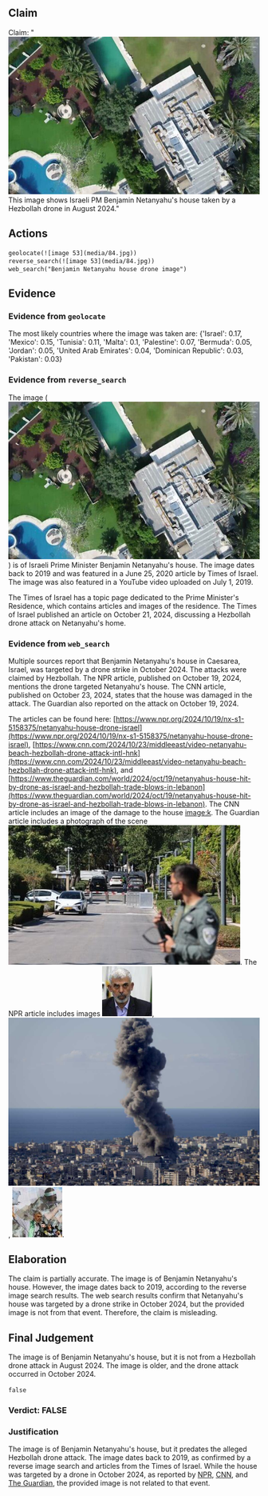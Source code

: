 ## Claim
Claim: "![image 53](media/84.jpg) This image shows Israeli PM Benjamin Netanyahu's house taken by a Hezbollah drone in August 2024."

## Actions
```
geolocate(![image 53](media/84.jpg))
reverse_search(![image 53](media/84.jpg))
web_search("Benjamin Netanyahu house drone image")
```

## Evidence
### Evidence from `geolocate`
The most likely countries where the image was taken are: {'Israel': 0.17, 'Mexico': 0.15, 'Tunisia': 0.11, 'Malta': 0.1, 'Palestine': 0.07, 'Bermuda': 0.05, 'Jordan': 0.05, 'United Arab Emirates': 0.04, 'Dominican Republic': 0.03, 'Pakistan': 0.03}

### Evidence from `reverse_search`
The image (![image 53](media/84.jpg)) is of Israeli Prime Minister Benjamin Netanyahu's house. The image dates back to 2019 and was featured in a June 25, 2020 article by Times of Israel. The image was also featured in a YouTube video uploaded on July 1, 2019.

The Times of Israel has a topic page dedicated to the Prime Minister's Residence, which contains articles and images of the residence. The Times of Israel published an article on October 21, 2024, discussing a Hezbollah drone attack on Netanyahu's home.


### Evidence from `web_search`
Multiple sources report that Benjamin Netanyahu's house in Caesarea, Israel, was targeted by a drone strike in October 2024. The attacks were claimed by Hezbollah. The NPR article, published on October 19, 2024, mentions the drone targeted Netanyahu's house. The CNN article, published on October 23, 2024, states that the house was damaged in the attack. The Guardian also reported on the attack on October 19, 2024.

The articles can be found here: [https://www.npr.org/2024/10/19/nx-s1-5158375/netanyahu-house-drone-israel](https://www.npr.org/2024/10/19/nx-s1-5158375/netanyahu-house-drone-israel), [https://www.cnn.com/2024/10/23/middleeast/video-netanyahu-beach-hezbollah-drone-attack-intl-hnk](https://www.cnn.com/2024/10/23/middleeast/video-netanyahu-beach-hezbollah-drone-attack-intl-hnk), and [https://www.theguardian.com/world/2024/oct/19/netanyahus-house-hit-by-drone-as-israel-and-hezbollah-trade-blows-in-lebanon](https://www.theguardian.com/world/2024/oct/19/netanyahus-house-hit-by-drone-as-israel-and-hezbollah-trade-blows-in-lebanon). The CNN article includes an image of the damage to the house <image:k>. The Guardian article includes a photograph of the scene ![image 4623](media/2025-08-23_01-07-1755911224-067447.jpg). The NPR article includes images ![image 4621](media/2025-08-23_01-06-1755911215-587413.jpg), ![image 4618](media/2025-08-23_01-06-1755911211-136721.jpg), ![image 4619](media/2025-08-23_01-06-1755911212-448180.jpg).


## Elaboration
The claim is partially accurate. The image is of Benjamin Netanyahu's house. However, the image dates back to 2019, according to the reverse image search results. The web search results confirm that Netanyahu's house was targeted by a drone strike in October 2024, but the provided image is not from that event. Therefore, the claim is misleading.


## Final Judgement
The image is of Benjamin Netanyahu's house, but it is not from a Hezbollah drone attack in August 2024. The image is older, and the drone attack occurred in October 2024.

`false`

### Verdict: FALSE

### Justification
The image is of Benjamin Netanyahu's house, but it predates the alleged Hezbollah drone attack. The image dates back to 2019, as confirmed by a reverse image search and articles from the Times of Israel. While the house was targeted by a drone in October 2024, as reported by [NPR](https://www.npr.org/2024/10/19/nx-s1-5158375/netanyahu-house-drone-israel), [CNN](https://www.cnn.com/2024/10/23/middleeast/video-netanyahu-beach-hezbollah-drone-attack-intl-hnk), and [The Guardian](https://www.theguardian.com/world/2024/oct/19/netanyahus-house-hit-by-drone-as-israel-and-hezbollah-trade-blows-in-lebanon), the provided image is not related to that event.
